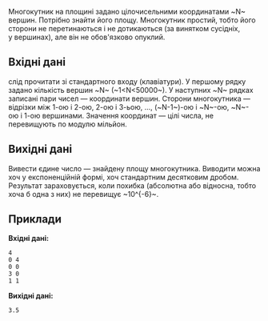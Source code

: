 Многокутник на&nbsp;площині задано цілочисельними координатами ~N~ вершин. Потрібно знайти його площу.
Многокутник простий, тобто його сторони не перетинаються і&nbsp;не дотикаються (за&nbsp;винятком сусідніх, у&nbsp;вершинах), але він не обов'язково опуклий.

## Вхідні дані
слід прочитати зі&nbsp;стандартного входу (клавіатури). У&nbsp;першому рядку задано кількість вершин ~N~ (~1<N<50000~). У наступних ~N~ рядках записані пари чисел — координати вершин. Сторони многокутника — відрізки між 1-ою&nbsp;і 2-ою, 2-ою&nbsp;і 3-ьою, ..., (~N-1~)-ою&nbsp;і ~N~-ою, ~N~-ою&nbsp;і 1-ою вершинами. Значення координат — цілі числа, не перевищують по&nbsp;модулю мільйон.

## Вихідні дані
Вивести єдине число — знайдену площу многокутника. Виводити можна хоч у експоненційній формі, хоч стандартним десятковим дробом. Результат зараховується, коли похибка (абсолютна або відносна, тобто хоча б одна з них) не перевищує ~10^{-6}~.

## Приклади
**Вхідні дані:**
```
4
0 4
0 0
3 0
1 1
```

**Вихідні дані:**
```
3.5
```
